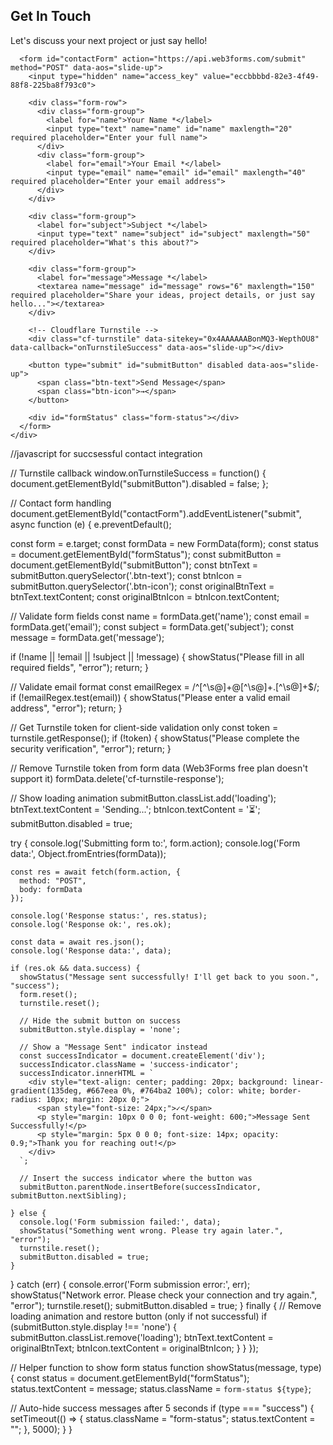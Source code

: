  <!-- Contact Section -->
  <section class="contact-section" id="contact-section">
    <div class="contact-container">
      <h2 data-aos="slide-up">Get In Touch</h2>
      <p class="contact-subtitle" data-aos="slide-up">Let's discuss your next project or just say hello!</p>
      
      <form id="contactForm" action="https://api.web3forms.com/submit" method="POST" data-aos="slide-up">
        <input type="hidden" name="access_key" value="eccbbbbd-82e3-4f49-88f8-225ba8f793c0">
        
        <div class="form-row">
          <div class="form-group">
            <label for="name">Your Name *</label>
            <input type="text" name="name" id="name" maxlength="20" required placeholder="Enter your full name">
          </div>
          <div class="form-group">
            <label for="email">Your Email *</label>
            <input type="email" name="email" id="email" maxlength="40" required placeholder="Enter your email address">
          </div>
        </div>
        
        <div class="form-group">
          <label for="subject">Subject *</label>
          <input type="text" name="subject" id="subject" maxlength="50" required placeholder="What's this about?">
        </div>
        
        <div class="form-group">
          <label for="message">Message *</label>
          <textarea name="message" id="message" rows="6" maxlength="150" required placeholder="Share your ideas, project details, or just say hello..."></textarea>
        </div>
        
        <!-- Cloudflare Turnstile -->
        <div class="cf-turnstile" data-sitekey="0x4AAAAAABonMQ3-WepthOU8" data-callback="onTurnstileSuccess" data-aos="slide-up"></div>
        
        <button type="submit" id="submitButton" disabled data-aos="slide-up">
          <span class="btn-text">Send Message</span>
          <span class="btn-icon">→</span>
        </button>
        
        <div id="formStatus" class="form-status"></div>
      </form>
    </div>
  </section>

//javascript for succsessful contact integration
  
// Turnstile callback
window.onTurnstileSuccess = function() {
    document.getElementById("submitButton").disabled = false;
};

// Contact form handling
document.getElementById("contactForm").addEventListener("submit", async function (e) {
  e.preventDefault();

  const form = e.target;
  const formData = new FormData(form);
  const status = document.getElementById("formStatus");
  const submitButton = document.getElementById("submitButton");
  const btnText = submitButton.querySelector('.btn-text');
  const btnIcon = submitButton.querySelector('.btn-icon');
  const originalBtnText = btnText.textContent;
  const originalBtnIcon = btnIcon.textContent;

  // Validate form fields
  const name = formData.get('name');
  const email = formData.get('email');
  const subject = formData.get('subject');
  const message = formData.get('message');

  if (!name || !email || !subject || !message) {
    showStatus("Please fill in all required fields", "error");
    return;
  }

  // Validate email format
  const emailRegex = /^[^\s@]+@[^\s@]+\.[^\s@]+$/;
  if (!emailRegex.test(email)) {
    showStatus("Please enter a valid email address", "error");
    return;
  }

  // Get Turnstile token for client-side validation only
  const token = turnstile.getResponse();
  if (!token) {
    showStatus("Please complete the security verification", "error");
    return;
  }

  // Remove Turnstile token from form data (Web3Forms free plan doesn't support it)
  formData.delete('cf-turnstile-response');

  // Show loading animation
  submitButton.classList.add('loading');
  btnText.textContent = 'Sending...';
  btnIcon.textContent = '⏳';
  submitButton.disabled = true;

  try {
    console.log('Submitting form to:', form.action);
    console.log('Form data:', Object.fromEntries(formData));
    
    const res = await fetch(form.action, {
      method: "POST",
      body: formData
    });

    console.log('Response status:', res.status);
    console.log('Response ok:', res.ok);

    const data = await res.json();
    console.log('Response data:', data);

    if (res.ok && data.success) {
      showStatus("Message sent successfully! I'll get back to you soon.", "success");
      form.reset();
      turnstile.reset();
      
      // Hide the submit button on success
      submitButton.style.display = 'none';
      
      // Show a "Message Sent" indicator instead
      const successIndicator = document.createElement('div');
      successIndicator.className = 'success-indicator';
      successIndicator.innerHTML = `
        <div style="text-align: center; padding: 20px; background: linear-gradient(135deg, #667eea 0%, #764ba2 100%); color: white; border-radius: 10px; margin: 20px 0;">
          <span style="font-size: 24px;">✓</span>
          <p style="margin: 10px 0 0 0; font-weight: 600;">Message Sent Successfully!</p>
          <p style="margin: 5px 0 0 0; font-size: 14px; opacity: 0.9;">Thank you for reaching out!</p>
        </div>
      `;
      
      // Insert the success indicator where the button was
      submitButton.parentNode.insertBefore(successIndicator, submitButton.nextSibling);
      
    } else {
      console.log('Form submission failed:', data);
      showStatus("Something went wrong. Please try again later.", "error");
      turnstile.reset();
      submitButton.disabled = true;
    }
  } catch (err) {
    console.error('Form submission error:', err);
    showStatus("Network error. Please check your connection and try again.", "error");
    turnstile.reset();
    submitButton.disabled = true;
  } finally {
    // Remove loading animation and restore button (only if not successful)
    if (submitButton.style.display !== 'none') {
      submitButton.classList.remove('loading');
      btnText.textContent = originalBtnText;
      btnIcon.textContent = originalBtnIcon;
    }
  }
});

// Helper function to show form status
function showStatus(message, type) {
  const status = document.getElementById("formStatus");
  status.textContent = message;
  status.className = `form-status ${type}`;
  
  // Auto-hide success messages after 5 seconds
  if (type === "success") {
    setTimeout(() => {
      status.className = "form-status";
      status.textContent = "";
    }, 5000);
  }
}

